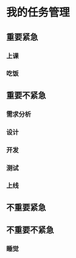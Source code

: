 # 我的任务管理

## 重要紧急

### 上课

### 吃饭

## 重要不紧急

### 需求分析

### 设计

### 开发

### 测试

### 上线

## 不重要紧急

## 不重要不紧急

### 睡觉
